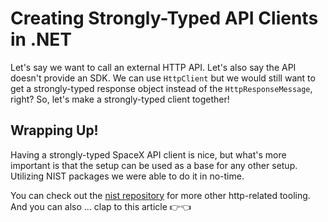# Creating Strongly-Typed API Clients in .NET

Let's say we want to call an external HTTP API. Let's also say the API doesn't provide an SDK. We can use `HttpClient` but we would still want to get a strongly-typed response object instead of the `HttpResponseMessage`, right? So, let's make a strongly-typed client together!

## Wrapping Up!

Having a strongly-typed SpaceX API client is nice, but what's more important is that the setup can be used as a base for any other setup. Utilizing NIST packages we were able to do it in no-time. 

You can check out the [nist repository](https://github.com/astorDev/nist) for more other http-related tooling. And you can also ... clap to this article 👉👈


